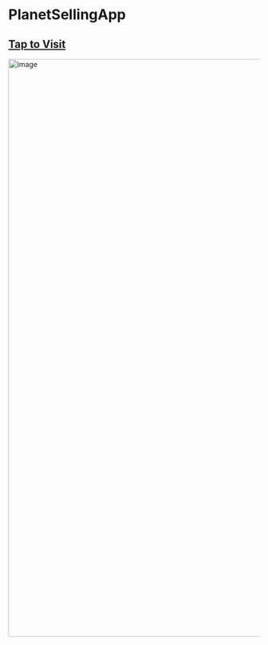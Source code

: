 # PlanetSellingApp
## <a href="https://planetshope.netlify.app"> Tap to Visit</a>
<img width="1158" alt="image" src="https://github.com/user-attachments/assets/c4e8deb4-ea22-4f3b-985f-453b66f52699">
